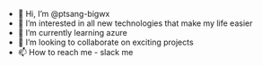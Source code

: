 - 👋 Hi, I’m @ptsang-bigwx
- 👀 I’m interested in all new technologies that make my life easier
- 🌱 I’m currently learning azure
- 💞️ I’m looking to collaborate on exciting projects
- 📫 How to reach me - slack me

<!---
ptsang-bigwx/ptsang-bigwx is a ✨ special ✨ repository because its `README.md` (this file) appears on your GitHub profile.
You can click the Preview link to take a look at your changes.
--->
